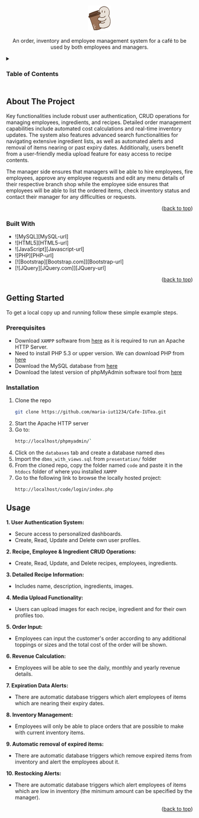 
<!-- PROJECT LOGO -->
<br />
<div align="center">
  <a href="https://github.com/maria-iut1234/Cafe-IUTea">
    <img src="code/login/images/logo.png" alt="Logo" width="60" height="70">
  </a>

 

  <p align="center">
    An order, inventory and employee management system for a café to be used by both employees and managers.
    <br>
<!--     <a href="https://innuo.netlify.app/">Innuo Website</a> -->
  </p>
</div>



<!-- TABLE OF CONTENTS -->
<details>
  <summary><h3>Table of Contents<h3></summary>
  <ol>
    <li>
      <a href="#about-the-project">About The Project</a>
      <ul>
        <li><a href="#built-with">Built With</a></li>
      </ul>
    </li>
    <li>
      <a href="#getting-started">Getting Started</a>
      <ul>
        <li><a href="#prerequisites">Prerequisites</a></li>
        <li><a href="#installation">Installation</a></li>
      </ul>
    </li>
    <li><a href="#usage">Usage</a></li>
    <li><a href="#contributing">Contributing</a></li>
    <li><a href="#license">License</a></li>
    <li><a href="#contact">Contact</a></li>
    <li><a href="#acknowledgments">Acknowledgments</a></li>
  </ol>
</details>



<!-- ABOUT THE PROJECT -->
## About The Project

<!-- ![image](https://github.com/Xer0Bytes/Innuo/assets/95132675/0dc4247f-0347-4f72-8c05-79d241e4cb0d) -->



Key functionalities include robust user authentication, CRUD operations for managing employees, ingredients, and recipes. Detailed order management capabilities include automated cost calculations and real-time inventory updates. The system also features advanced search functionalities for navigating extensive ingredient lists, as well as automated alerts and removal of items nearing or past expiry dates. Additionally, users benefit from a user-friendly media upload feature for easy access to recipe contents.

The manager side ensures that managers will be able to hire employees, fire employees, approve any employee requests and edit any menu details of their respective branch shop while the employee side ensures that employees will be able to list the ordered items, check inventory status and contact their manager for any difficulties or requests.

<p align="right">(<a href="#readme-top">back to top</a>)</p>



### Built With

* ![MySQL][MySQL-url]
* ![HTML5][HTML5-url]
* ![JavaScript][Javascript-url]
* ![PHP][PHP-url]
* [![Bootstrap][Bootstrap.com]][Bootstrap-url]
* [![JQuery][JQuery.com]][JQuery-url]

<p align="right">(<a href="#readme-top">back to top</a>)</p>



<!-- GETTING STARTED -->
## Getting Started

To get a local copy up and running follow these simple example steps.

### Prerequisites

 - Download `XAMPP` software from [here](https://www.apachefriends.org/download.html) as it is required to run an Apache HTTP Server.
 - Need to install PHP 5.3 or upper version. We can download PHP from [here](https://www.php.net/downloads.php)
 - Download the MySQL database from [here](https://dev.mysql.com/downloads/file/?id=486088)
 - Download the latest version of phpMyAdmin software tool from [here](https://www.phpmyadmin.net/) 

### Installation

1. Clone the repo
   ```sh
   git clone https://github.com/maria-iut1234/Cafe-IUTea.git
   ```
2. Start the Apache HTTP server
3. Go to:
   ```sh
   http://localhost/phpmyadmin/`
   ```
4. Click on the `databases` tab and create a database named `dbms`
5. Import the `dbms_with_views.sql` from `presentation/` folder
6. From the cloned repo, copy the folder named `code` and paste it in the `htdocs` folder of where you installed `XAMPP`
7. Go to the following link to browse the locally hosted project:
   ```sh
   http://localhost/code/login/index.php
   ```


<!-- USAGE EXAMPLES -->
## Usage

**1. User Authentication System:**
  - Secure access to personalized dashboards.
  - Create, Read, Update and Delete own user profiles.

**2. Recipe, Employee & Ingredient CRUD Operations:**
  - Create, Read, Update, and Delete recipes, employees, ingredients.

**3. Detailed Recipe Information:**
  - Includes name, description, ingredients, images.

**4. Media Upload Functionality:**
  - Users can upload images for each recipe, ingredient and for their own profiles too.

**5. Order Input:**
  - Employees can input the customer's order according to any additional toppings or sizes and the total cost of the order will be shown.

**6. Revenue Calculation:**
  - Employees will be able to see the daily, monthly and yearly revenue details.

**7. Expiration Data Alerts:**
  - There are automatic database triggers which alert employees of items which are nearing their expiry dates.

**8. Inventory Management:**
  - Employees will only be able to place orders that are possible to make with current inventory items.

**9. Automatic removal of expired items:**
  - There are automatic database triggers which remove expired items from inventory and alert the employees about it.

**10. Restocking Alerts:**
  - There are automatic database triggers which alert employees of items which are low in inventory (the minimum amount can be specified by the manager).
   

<p align="right">(<a href="#readme-top">back to top</a>)</p>



